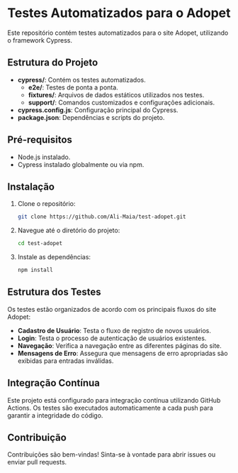 # Testes Automatizados para o Adopet

Este repositório contém testes automatizados para o site Adopet, utilizando o framework Cypress.

## Estrutura do Projeto

- **cypress/**: Contém os testes automatizados.
  - **e2e/**: Testes de ponta a ponta.
  - **fixtures/**: Arquivos de dados estáticos utilizados nos testes.
  - **support/**: Comandos customizados e configurações adicionais.
- **cypress.config.js**: Configuração principal do Cypress.
- **package.json**: Dependências e scripts do projeto.

## Pré-requisitos

- Node.js instalado.
- Cypress instalado globalmente ou via npm.

## Instalação

1. Clone o repositório:

   ```bash
   git clone https://github.com/Ali-Maia/test-adopet.git
   ```

2. Navegue até o diretório do projeto:

    ```bash
    cd test-adopet 
    ```
3. Instale as dependências:

    ```bash
    npm install
    ```
## Estrutura dos Testes
Os testes estão organizados de acordo com os principais fluxos do site Adopet:

- **Cadastro de Usuário**: Testa o fluxo de registro de novos usuários.
- **Login**: Testa o processo de autenticação de usuários existentes.
- **Navegação**: Verifica a navegação entre as diferentes páginas do site.
- **Mensagens de Erro**: Assegura que mensagens de erro apropriadas são exibidas para entradas inválidas.

## Integração Contínua
Este projeto está configurado para integração contínua utilizando GitHub Actions. Os testes são executados automaticamente a cada push para garantir a integridade do código.

## Contribuição
Contribuições são bem-vindas! Sinta-se à vontade para abrir issues ou enviar pull requests.
